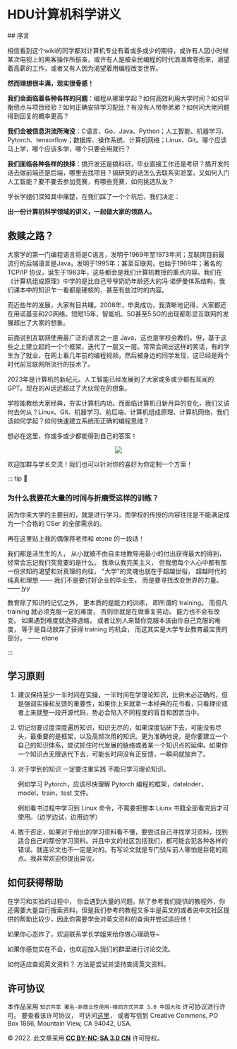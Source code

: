 # HDU计算机科学讲义
<Parallax />
## 序言

相信看到这个wiki的同学都对计算机专业有着或多或少的期待，或许有人因小时候某次电视上的黑客操作所振奋，或许有人是被全民编程的时代浪潮席卷而来，渴望着高薪的工作，或者又有人因为渴望着用编程改变世界。

**然而理想很丰满，现实很骨感！**

**我们会面临着各种各样的问题**：编程从哪里学起？如何高效利用大学时间？如何平衡绩点与项目经验？如何正确安排学习配比？有没有人带带弟弟？如何问大佬问题得到回复的概率更高？

**我们会被信息洪流所淹没**：C语言、Go、Java、Python；人工智能、机器学习、Pytorch、tensorflow；数据库、操作系统、计算机网络；Linux、Git。哪个应该马上学，哪个应该多学，哪个只要会用就行？

**我们面临各种各样的抉择**：搞开发还是搞科研，毕业直接工作还是考研？搞开发的话去做前端还是后端，哪里去找项目？搞研究的话怎么去联系实验室，又如何入门人工智能？要不要去参加竞赛，有哪些竞赛，如何挑选队友？

学长学姐们深知其中痛楚，在我们踩了一个个坑后，我们决定：

**出一份计算机科学领域的讲义，一起做大家的领路人。**

## 救赎之路？

大家学的第一门编程语言将是C语言，发明于1969年至1973年间；互联网目前最流行的后端语言是Java，发明于1995年；甚至互联网，也始于1969年；著名的 TCP/IP 协议，诞生于1983年，这些都会是我们计算机教授的重点内容。我们在《计算机组成原理》中学的是比自己爷爷奶奶年龄还大的冯·诺伊曼体系结构，我们课本中的知识乍一看都是硬核的、甚至有些过时的内容。

而近些年的发展，大家有目共睹。2008年，申奥成功，我清晰地记得，大家都还在用诺基亚和2G网络。短短15年，智能机、5G甚至5.5G的出现都彰显互联网的发展超出了大家的想象。

前面说到互联网使用最广泛的语言之一是 Java，这也是学校会教的。但，基于这些之上建立起的一个个框架，迭代了一层又一层。常常会闹出这样的笑话，有的学生为了就业，在网上看几年前的编程视频，然后被身边的同学发现，这已经是两个时代前互联网所流行的技术了。

2023年是计算机的新纪元。人工智能已经发展到了大家或多或少都有耳闻的GPT。现在的AI远远超过了大伙现在的想象。

学校能教给大家经典，夯实计算机内功。而面临计算机日新月异的变化，我们又该何去何从？Linux、Git、机器学习、前后端、计算机组成原理、计算机网络，我们该如何学起？如何快速建立系统而正确的编程思维？

想必在这里，你或多或少都能得到自己的答案！

<div align="center">
    <img src="https://pic-hdu-cs-wiki-1307923872.cos.ap-shanghai.myqcloud.com/qrcodes.png"/>
</div>

欢迎加群与学长交流！我们也可以针对你的喜好为你定制一个方案！

::: tip 🤔

### 为什么我要花大量的时间与折磨受这样的训练？

因为你来大学的主要目的，就是进行学习，而学校的传授的内容往往是不能满足成为一个合格的 CSer 的全部需求的。

再在这里贴上我的偶像蒋老师和 etone 的一段话！

我们都是活生生的人， 从小就被不由自主地教导用最小的付出获得最大的得到， 经常会忘记我们究竟要的是什么。 我承认我完美主义， 但我想每个人心中都有那一份求知的渴望和对真理的向往， "大学"的灵魂也就在于超越世俗， 超越时代的纯真和理想 —— 我们不是要讨好企业的毕业生， 而是要寻找改变世界的力量。 —— jyy

教育除了知识的记忆之外， 更本质的是能力的训练， 即所谓的 training。 而但凡 training 就必须克服一定的难度， 否则你就是在做重复劳动， 能力也不会有改变。 如果遇到难度就选择退缩， 或者让别人来替你克服本该由你自己克服的难度， 等于是自动放弃了获得 training 的机会， 而这其实是大学专业教育最宝贵的部分。 —— etone

:::

## 学习原则

1. 建议保持至少一半时间在实操，一半时间在学理论知识，比例未必正确的，但是强调实操和反馈的重要性，如果你上来就拿一本经典的花书看，只看理论或者上来就整一段开源代码，势必会陷入不同程度的盲目和困苦当中。
2. 切记勿要过度深度遍历知识，知识无尽的，如果深度钻研下去，可能没有尽头，最重要的是框架，以及高频次用的知识。更为准确地说，是你要建立一个自己的知识体系，尝试抓住时代发展的脉络或者某一个知识点的延伸。如果你一个知识点无限迭代下去，可能长时间没有正反馈，一瞬间就放弃了。
3. 对于学到的知识 一定要注重实践 不能只学习理论知识。

    例如学习 Pytorch，应该尽快理解 Pytorch 编程的框架，dataloder，model，train，test 文件。

    例如看书过程中学习到 Linux 命令，不需要把整本 Liunx 书籍全部看完后才可使用。（边学边试，边用边学）

4. 敢于否定，如果对于给出的学习资料看不懂，要尝试自己寻找学习资料，找到适合自己的那份学习资料。并且中文的社区包括我们，都可能会犯各种各样的错误。就连论文也不一定是对的。有写论文就是专门驳斥前人哪怕是巨佬的观点。我非常欢迎你提出异议。

## **如何获得帮助**

在学习和实验的过程中， 你会遇到大量的问题。除了参考我们提供的教程外，你还需要大量自行搜索资料，但是我们参考的教程又多半是英文的或者说中文社区提供的帮助比较少，因此你需要学会对英文资料的查询并尝试适应他！

如果你心态炸了，欢迎联系学长学姐来给你做心理疏导~

如果你感觉实在不会，也欢迎加入我们的群里进行讨论交流。

如何适应查阅英文资料？ 方法是尝试并坚持查阅英文资料。

## **许可协议**

本作品采用 `知识共享 署名-非商业性使用-相同方式共享 3.0 中国大陆` 许可协议进行许可。 要查看该许可协议， 可访问[这里](http://creativecommons.org/licenses/by-nc-sa/3.0/cn/)， 或者写信到 Creative Commons, PO Box 1866, Mountain View, CA 94042, USA.

© 2022. 此文章采用 [**CC BY-NC-SA 3.0 CN**](http://creativecommons.org/licenses/by-nc-sa/3.0/cn/) 许可授权。
